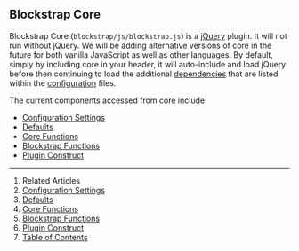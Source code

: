 ## Blockstrap Core

Blockstrap Core (`blockstrap/js/blockstrap.js`) is a [jQuery](http://jquery.com) plugin. It will not run without jQuery. We will be adding alternative versions of core in the future for both vanilla JavaScript as well as other languages. By default, simply by including core in your header, it will auto-include and load jQuery before then continuing to load the additional [dependencies](../assets/dependencies/) that are listed within the [configuration](configuration/) files.

The current components accessed from core include:

* [Configuration Settings](configuration/)
* [Defaults](defaults/)
* [Core Functions](core-functions/)
* [Blockstrap Functions](blockstrap-functions/)
* [Plugin Construct](construct/)



---

1. Related Articles
2. [Configuration Settings](configuration/)
3. [Defaults](defaults/)
4. [Core Functions](core-functions/)
5. [Blockstrap Functions](blockstrap-functions/)
6. [Plugin Construct](construct/)
7. [Table of Contents](../../)